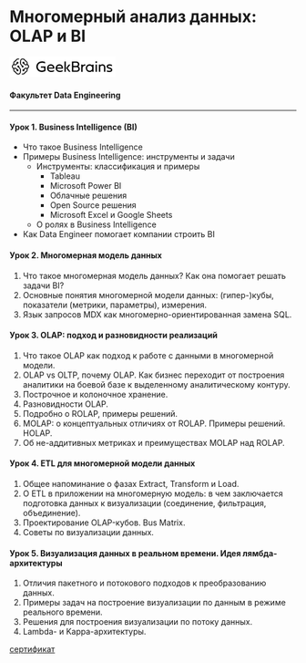 # Многомерный анализ данных: OLAP и BI
![](logo.png)
#### Факультет Data Engineering
____
#### Урок 1. Business Intelligence (BI)
* Что такое Business Intelligence
* Примеры Business Intelligence: инструменты и задачи
   * Инструменты: классификация и примеры
      * Tableau
      * Microsoft Power BI
      * Облачные решения
      * Open Source решения
      * Microsoft Excel и Google Sheets
   * О ролях в Business Intelligence
* Как Data Engineer помогает компании строить BI

#### Урок 2. Многомерная модель данных
1. Что такое многомерная модель данных? Как она помогает решать задачи BI?
2. Основные понятия многомерной модели данных: (гипер-)кубы, показатели (метрики, параметры), измерения.
3. Язык запросов MDX как многомерно-ориентированная замена SQL.

#### Урок 3. OLAP: подход и разновидности реализаций
1. Что такое OLAP как подход к работе с данными в многомерной модели.
2. OLAP vs OLTP, почему OLAP. Как бизнес переходит от построения аналитики на боевой базе к выделенному аналитическому контуру.
3. Построчное и колоночное хранение.
4. Разновидности OLAP.
5. Подробно о ROLAP, примеры решений.
6. MOLAP: о концептуальных отличиях от ROLAP. Примеры решений. HOLAP.
7. Об не-аддитивных метриках и преимуществах MOLAP над ROLAP.

#### Урок 4. ETL для многомерной модели данных
1. Общее напоминание о фазах Extract, Transform и Load.
2. О ETL в приложении на многомерную модель: в чем заключается подготовка данных к визуализации (соединение, фильтрация, объединение).
3. Проектирование OLAP-кубов. Bus Matrix.
4. Советы по визуализации данных.

#### Урок 5. Визуализация данных в реальном времени. Идея лямбда-архитектуры
1. Отличия пакетного и потокового подходов к преобразованию данных.
2. Примеры задач на построение визуализации по данным в режиме реального времени.
3. Решения для построения визуализации по потоку данных.
4. Lambda- и Kappa-архитектуры.

[сертификат](https://gb.ru/go/_I52D~)
